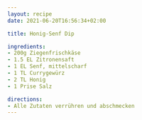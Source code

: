 ```yaml
---
layout: recipe
date: 2021-06-20T16:56:34+02:00

title: Honig-Senf Dip

ingredients:
- 200g Ziegenfrischkäse
- 1.5 EL Zitronensaft
- 1 EL Senf, mittelscharf
- 1 TL Currygewürz
- 2 TL Honig
- 1 Prise Salz

directions:
- Alle Zutaten verrühren und abschmecken
---
```

